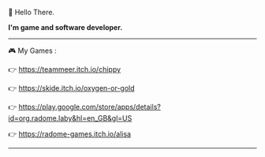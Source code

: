 👋 Hello There.

**I'm game and software developer.**

----------------------------------------------

🎮 My Games : 

👉 https://teammeer.itch.io/chippy 

👉 https://skide.itch.io/oxygen-or-gold 

👉 https://play.google.com/store/apps/details?id=org.radome.laby&hl=en_GB&gl=US

👉 https://radome-games.itch.io/alisa

-----------------------------------------------
